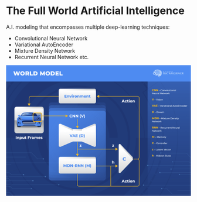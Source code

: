 # The Full World Artificial Intelligence

A.I. modeling that encompasses multiple deep-learning techniques:
* Convolutional Neural Network
* Variational AutoEncoder
* Mixture Density Network
* Recurrent Neural Network
etc.

[//]: # (Image References)

[image1]: ./images/The-Full-World-Model.png "The Full World Model"
![Sample Output][image1]

